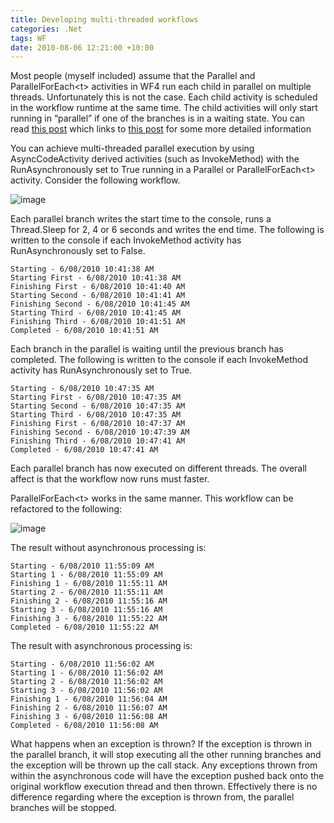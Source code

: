 ```yaml
---
title: Developing multi-threaded workflows
categories: .Net
tags: WF
date: 2010-08-06 12:21:00 +10:00
---
```


Most people (myself included) assume that the Parallel and ParallelForEach&lt;t&gt;
    activities in WF4 run each child in parallel on multiple threads. Unfortunately this is not the case. Each child activity is scheduled in the workflow runtime at the same time. The child activities will only start running in “parallel” if one of the branches is in a waiting state. You can read [this post][0] which links to [this post][1] for some more detailed information

You can achieve multi-threaded parallel execution by using AsyncCodeActivity derived activities (such as InvokeMethod) with the RunAsynchronously set to True running in a Parallel or ParallelForEach&lt;t&gt;
activity. Consider the following workflow.

<!--more-->

![image][2]

Each parallel branch writes the start time to the console, runs a Thread.Sleep for 2, 4 or 6 seconds and writes the end time. The following is written to the console if each InvokeMethod activity has RunAsynchronously set to False.

```text
Starting - 6/08/2010 10:41:38 AM
Starting First - 6/08/2010 10:41:38 AM
Finishing First - 6/08/2010 10:41:40 AM
Starting Second - 6/08/2010 10:41:41 AM
Finishing Second - 6/08/2010 10:41:45 AM
Starting Third - 6/08/2010 10:41:45 AM
Finishing Third - 6/08/2010 10:41:51 AM
Completed - 6/08/2010 10:41:51 AM
```

Each branch in the parallel is waiting until the previous branch has completed. The following is written to the console if each InvokeMethod activity has RunAsynchronously set to True.

```text
Starting - 6/08/2010 10:47:35 AM
Starting First - 6/08/2010 10:47:35 AM
Starting Second - 6/08/2010 10:47:35 AM
Starting Third - 6/08/2010 10:47:35 AM
Finishing First - 6/08/2010 10:47:37 AM
Finishing Second - 6/08/2010 10:47:39 AM
Finishing Third - 6/08/2010 10:47:41 AM
Completed - 6/08/2010 10:47:41 AM
```

Each parallel branch has now executed on different threads. The overall affect is that the workflow now runs must faster.

ParallelForEach&lt;t&gt; works in the same manner. This workflow can be refactored to the following:

![image][3]

The result without asynchronous processing is:

```text
Starting - 6/08/2010 11:55:09 AM
Starting 1 - 6/08/2010 11:55:09 AM
Finishing 1 - 6/08/2010 11:55:11 AM
Starting 2 - 6/08/2010 11:55:11 AM
Finishing 2 - 6/08/2010 11:55:16 AM
Starting 3 - 6/08/2010 11:55:16 AM
Finishing 3 - 6/08/2010 11:55:22 AM
Completed - 6/08/2010 11:55:22 AM
```
    
The result with asynchronous processing is:

```text
Starting - 6/08/2010 11:56:02 AM
Starting 1 - 6/08/2010 11:56:02 AM
Starting 2 - 6/08/2010 11:56:02 AM
Starting 3 - 6/08/2010 11:56:02 AM
Finishing 1 - 6/08/2010 11:56:04 AM
Finishing 2 - 6/08/2010 11:56:07 AM
Finishing 3 - 6/08/2010 11:56:08 AM
Completed - 6/08/2010 11:56:08 AM
```

What happens when an exception is thrown? If the exception is thrown in the parallel branch, it will stop executing all the other running branches and the exception will be thrown up the call stack. Any exceptions thrown from within the asynchronous code will have the exception pushed back onto the original workflow execution thread and then thrown. Effectively there is no difference regarding where the exception is thrown from, the parallel branches will be stopped.

[0]: http://blogs.msdn.com/b/xiaowen/archive/2009/10/25/threadedness-in-wf.aspx
[1]: http://blogs.msdn.com/b/advancedworkflow/archive/2006/02/23/538160.aspx
[2]: /files/image_23.png
[3]: /files/image_24.png
